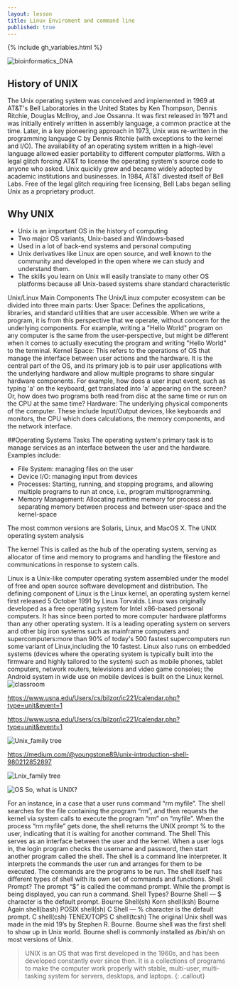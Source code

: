 ```yaml
---
layout: lesson
title: Linux Enviroment and command line
published: true
---
```


{% include gh_variables.html %}


![bioinformatics_DNA]({{site.baseurl}}/fig/DNA.jpg)

## History of UNIX 
The Unix operating system was conceived and implemented in 1969 at AT&T's Bell Laboratories in the United States by Ken Thompson, Dennis Ritchie, Douglas McIlroy, and Joe Ossanna. It was first released in 1971 and was initially entirely written in assembly language, a common practice at the time. Later, in a key pioneering approach in 1973, Unix was re-written in the programming language C by Dennis Ritchie (with exceptions to the kernel and I/O). The availability of an operating system written in a high-level language allowed easier portability to different computer platforms. With a legal glitch forcing AT&T to license the operating system's source code to anyone who asked. Unix quickly grew and became widely adopted by academic institutions and businesses. In 1984, AT&T divested itself of Bell Labs. Free of the legal glitch requiring free licensing, Bell Labs began selling Unix as a proprietary product.


## Why UNIX
- Unix is an important OS in the history of computing
- Two major OS variants, Unix-based and Windows-based
- Used in a lot of back-end systems and personal computing
- Unix derivatives like Linux are open source, and well known to the community and developed in the open where we can study and understand them.
- The skills you learn on Unix will easily translate to many other OS platforms because all Unix-based systems share standard characteristic

Unix/Linux Main Components
The Unix/Linux computer ecosystem can be divided into three main parts:
User Space: Defines the applications, libraries, and standard utilities that are user accessible. When we write a program, it is from this perspective that we operate, without concern for the underlying components. For example, writing a "Hello World" program on any computer is the same from the user-perspective, but might be different when it comes to actually executing the program and writing "Hello World" to the terminal.
Kernel Space: This refers to the operations of OS that manage the interface between user actions and the hardware. It is the central part of the OS, and its primary job is to pair user applications with the underlying hardware and allow multiple programs to share singular hardware components. For example, how does a user input event, such as typing 'a' on the keyboard, get translated into 'a' appearing on the screen? Or, how does two programs both read from disc at the same time or run on the CPU at the same time?
Hardware: The underlying physical components of the computer. These include Input/Output devices, like keyboards and monitors, the CPU which does calculations, the memory components, and the network interface.

##Operating Systems Tasks
The operating system's primary task is to manage services as an interface between the user and the hardware. Examples include:
- File System: managing files on the user
- Device I/O: managing input from devices
- Processes: Starting, running, and stopping programs, and allowing multiple programs to run at once, i.e., program multiprogramming.
- Memory Management: Allocating runtime memory for process and separating memory between process and between user-space and the kernel-space




The most common versions are Solaris, Linux, and MacOS X.
The UNIX operating system analysis

The kernel
This is called as the hub of the operating system, serving as allocator of time and memory to programs and handling the filestore and communications in response to system calls.



Linux is a Unix-like computer operating system assembled under the model of free and open source software development and distribution. The defining component of Linux is the Linux kernel, an operating system kernel first released 5 October 1991 by Linus Torvalds. Linux was originally developed as a free operating system for Intel x86-based personal computers. It has since been ported to more computer hardware platforms than any other operating system. It is a leading operating system on servers and other big iron systems such as mainframe computers and supercomputers:more than 90% of today's 500 fastest supercomputers run some variant of Linux,including the 10 fastest. Linux also runs on embedded systems (devices where the operating system is typically built into the firmware and highly tailored to the system) such as mobile phones, tablet computers, network routers, televisions and video game consoles; the Android system in wide use on mobile devices is built on the Linux kernel.
![classroom](https://plantgenomicslab.github.io/BCH709/fig/classroom_location.png)


https://www.usna.edu/Users/cs/bilzor/ic221/calendar.php?type=unit&event=1

https://www.usna.edu/Users/cs/bilzor/ic221/calendar.php?type=unit&event=1

![Unix_family tree]({{site.baseurl}}/fig/unix-simple.png)


https://medium.com/@youngstone89/unix-introduction-shell-980212852897

![Lnix_family tree](https://aerojsoft.files.wordpress.com/2016/02/linus-distribution-family-tree.jpg)




![OS]({{site.baseurl}}/fig/OS.png)
So, what is UNIX?


For an instance, in a case that a user runs command “rm myfile”. The shell searches for the file containing the program “rm”, and then requests the kernel via system calls to execute the program “rm” on “myfile”. When the process “rm myfile” gets done, the shell returns the UNIX prompt % to the user, indicating that it is waiting for another command.
The Shell
This serves as an interface between the user and the kernel. When a user logs in, the login program checks the username and password, then start another program called the shell. The shell is a command line interpreter. It interprets the commands the user run and arranges for them to be executed. The commands are the programs to be run. The shell itself has different types of shell with its own set of commands and functions.
Shell Prompt?
The prompt “$” is called the command prompt. While the prompt is being displayed, you can run a command.
Shell Types?
Bourne Shell — $ character is the default prompt.
Bourne Shell(sh)
Korn shell(ksh)
Bourne Again shell(bash)
POSIX shell(sh)
C Shell — % character is the default prompt.
C shell(csh)
TENEX/TOPS C shell(tcsh)
The original Unix shell was made in the mid 19’s by Stephen R. Bourne. Bourne shell was the first shell to show up in Unix world. Bourne shell is commonly installed as /bin/sh on most versions of Unix.



>UNIX is an OS that was first developed in the 1960s, and has been developed constantly ever since then. It is a collections of programs to make the computer work properly with stable, multi-user, multi-tasking system for servers, desktops, and laptops.
{: .callout}


